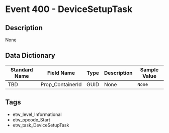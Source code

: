 # Event 400 - DeviceSetupTask

## Description
None

## Data Dictionary
|Standard Name|Field Name|Type|Description|Sample Value|
|---|---|---|---|---|
|TBD|Prop_ContainerId|GUID|None|`None`|

## Tags
* etw_level_Informational
* etw_opcode_Start
* etw_task_DeviceSetupTask